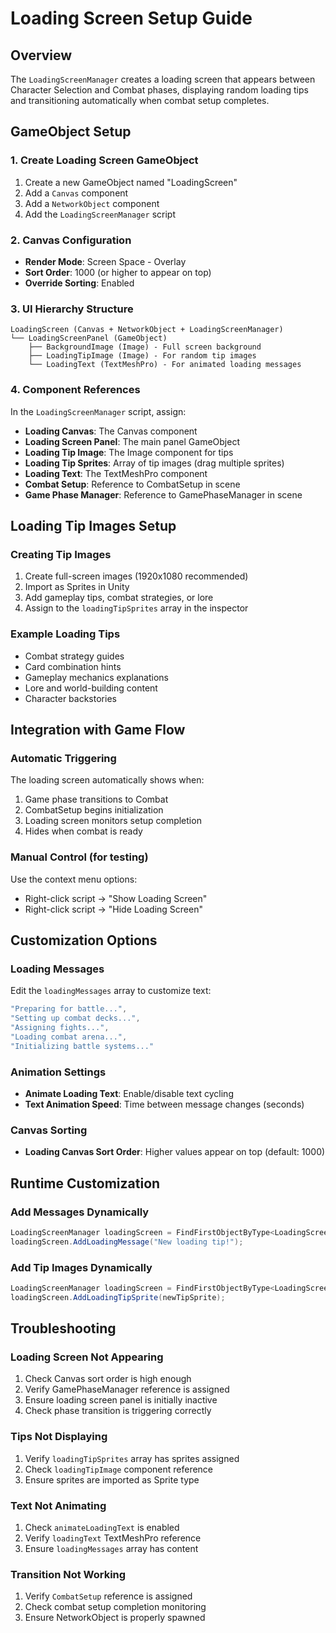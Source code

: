 # Loading Screen Setup Guide

## Overview
The `LoadingScreenManager` creates a loading screen that appears between Character Selection and Combat phases, displaying random loading tips and transitioning automatically when combat setup completes.

## GameObject Setup

### 1. Create Loading Screen GameObject
1. Create a new GameObject named "LoadingScreen"
2. Add a `Canvas` component
3. Add a `NetworkObject` component
4. Add the `LoadingScreenManager` script

### 2. Canvas Configuration
- **Render Mode**: Screen Space - Overlay
- **Sort Order**: 1000 (or higher to appear on top)
- **Override Sorting**: Enabled

### 3. UI Hierarchy Structure
```
LoadingScreen (Canvas + NetworkObject + LoadingScreenManager)
└── LoadingScreenPanel (GameObject)
    ├── BackgroundImage (Image) - Full screen background
    ├── LoadingTipImage (Image) - For random tip images
    └── LoadingText (TextMeshPro) - For animated loading messages
```

### 4. Component References
In the `LoadingScreenManager` script, assign:
- **Loading Canvas**: The Canvas component
- **Loading Screen Panel**: The main panel GameObject
- **Loading Tip Image**: The Image component for tips
- **Loading Tip Sprites**: Array of tip images (drag multiple sprites)
- **Loading Text**: The TextMeshPro component
- **Combat Setup**: Reference to CombatSetup in scene
- **Game Phase Manager**: Reference to GamePhaseManager in scene

## Loading Tip Images Setup

### Creating Tip Images
1. Create full-screen images (1920x1080 recommended)
2. Import as Sprites in Unity
3. Add gameplay tips, combat strategies, or lore
4. Assign to the `loadingTipSprites` array in the inspector

### Example Loading Tips
- Combat strategy guides
- Card combination hints
- Gameplay mechanics explanations
- Lore and world-building content
- Character backstories

## Integration with Game Flow

### Automatic Triggering
The loading screen automatically shows when:
1. Game phase transitions to Combat
2. CombatSetup begins initialization
3. Loading screen monitors setup completion
4. Hides when combat is ready

### Manual Control (for testing)
Use the context menu options:
- Right-click script → "Show Loading Screen"
- Right-click script → "Hide Loading Screen"

## Customization Options

### Loading Messages
Edit the `loadingMessages` array to customize text:
```csharp
"Preparing for battle...",
"Setting up combat decks...",
"Assigning fights...",
"Loading combat arena...",
"Initializing battle systems..."
```

### Animation Settings
- **Animate Loading Text**: Enable/disable text cycling
- **Text Animation Speed**: Time between message changes (seconds)

### Canvas Sorting
- **Loading Canvas Sort Order**: Higher values appear on top (default: 1000)

## Runtime Customization

### Add Messages Dynamically
```csharp
LoadingScreenManager loadingScreen = FindFirstObjectByType<LoadingScreenManager>();
loadingScreen.AddLoadingMessage("New loading tip!");
```

### Add Tip Images Dynamically
```csharp
LoadingScreenManager loadingScreen = FindFirstObjectByType<LoadingScreenManager>();
loadingScreen.AddLoadingTipSprite(newTipSprite);
```

## Troubleshooting

### Loading Screen Not Appearing
1. Check Canvas sort order is high enough
2. Verify GamePhaseManager reference is assigned
3. Ensure loading screen panel is initially inactive
4. Check phase transition is triggering correctly

### Tips Not Displaying
1. Verify `loadingTipSprites` array has sprites assigned
2. Check `loadingTipImage` component reference
3. Ensure sprites are imported as Sprite type

### Text Not Animating
1. Check `animateLoadingText` is enabled
2. Verify `loadingText` TextMeshPro reference
3. Ensure `loadingMessages` array has content

### Transition Not Working
1. Verify `CombatSetup` reference is assigned
2. Check combat setup completion monitoring
3. Ensure NetworkObject is properly spawned 